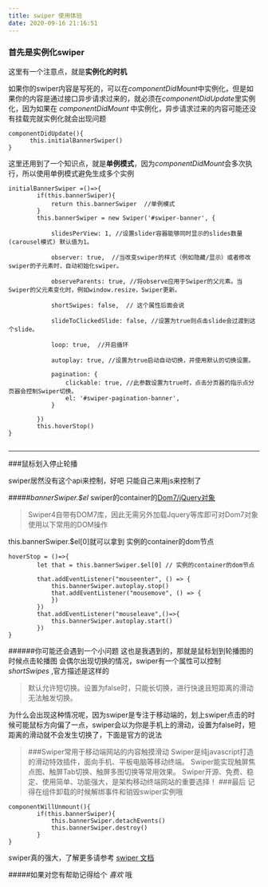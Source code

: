 ```yaml
---
title: swiper 使用体验
date: 2020-09-16 21:16:51
---
```




### 首先是实例化swiper  
这里有一个注意点，就是**实例化的时机**  

如果你的swiper内容是写死的，可以在*componentDidMount*中实例化，但是如果你的内容是通过接口异步请求过来的，就必须在*componentDidUpdate*里实例化，因为如果在 *componentDidMount* 中实例化，异步请求过来的内容可能还没有挂载完就实例化就会出现问题
```
componentDidUpdate(){
      this.initialBannerSwiper()
}
```
这里还用到了一个知识点，就是**单例模式**，因为*componentDidMount*会多次执行，所以使用单例模式避免生成多个实例


```
initialBannerSwiper =()=>{
        if(this.bannerSwiper){
            return this.bannerSwiper  //单例模式
        }
        this.bannerSwiper = new Swiper('#swiper-banner', {

            slidesPerView: 1, //设置slider容器能够同时显示的slides数量(carousel模式) 默认值为1。

            observer: true,  //当改变swiper的样式（例如隐藏/显示）或者修改swiper的子元素时，自动初始化swiper。

            observeParents: true, //将observe应用于Swiper的父元素。当Swiper的父元素变化时，例如window.resize，Swiper更新。

            shortSwipes: false,  // 这个属性后面会说

            slideToClickedSlide: false, //设置为true则点击slide会过渡到这个slide。

            loop: true,  //开启循环

            autoplay: true, //设置为true启动自动切换，并使用默认的切换设置。

            pagination: {
                clickable: true, //此参数设置为true时，点击分页器的指示点分页器会控制Swiper切换。
                el: '#swiper-pagination-banner',
            }

        })
        this.hoverStop()
}


```  

**************  

###鼠标划入停止轮播

swiper居然没有这个api来控制，好吧 只能自己来用js来控制了  

#####*bannerSwiper.$el*
swiper的container的[Dom7/jQuery对象](https://www.swiper.com.cn/usage/dom7/)
>Swiper4自带有DOM7库，因此无需另外加载Jquery等库即可对Dom7对象使用以下常用的DOM操作

this.bannerSwiper.$el[0]就可以拿到 实例的container的dom节点
```
hoverStop = ()=>{
        let that = this.bannerSwiper.$el[0] // 实例的container的dom节点

        that.addEventListener("mouseenter", () => {
            this.bannerSwiper.autoplay.stop()
            that.addEventListener("mousemove", () => {
            })
        })
        that.addEventListener("mouseleave",()=>{
            this.bannerSwiper.autoplay.start()
        })
}
```
######你可能还会遇到一个小问题
这也是我遇到的，那就是鼠标划到轮播图的时候点击轮播图 会偶尔出现切换的情况，swiper有一个属性可以控制 *shortSwipes*  ,官方描述是这样的
>默认允许短切换。设置为false时，只能长切换，进行快速且短距离的滑动无法触发切换。

为什么会出现这种情况呢，因为swiper是专注于移动端的，划上swiper点击的时候可能鼠标方向偏了一点，swiper会以为你是手机上的滑动，设置为false时，短距离的滑动就不会发生切换了，下面是官方的说法


> ###Swiper常用于移动端网站的内容触摸滑动
>Swiper是纯javascript打造的滑动特效插件，面向手机、平板电脑等移动终端。
>Swiper能实现触屏焦点图、触屏Tab切换、触屏多图切换等常用效果。
>Swiper开源、免费、稳定、使用简单、功能强大，是架构移动终端网站的重要选择！
###最后
记得在组件卸载的时候解绑事件和销毁swiper实例哦
```
componentWillUnmount(){
        if(this.bannerSwiper){
            this.bannerSwiper.detachEvents()
            this.bannerSwiper.destroy()
        }
}
```  



  

swiper真的强大，了解更多请参考 [swiper 文档](https://www.swiper.com.cn/api/index.html)  

#####如果对您有帮助记得给个 *喜欢* 哦

